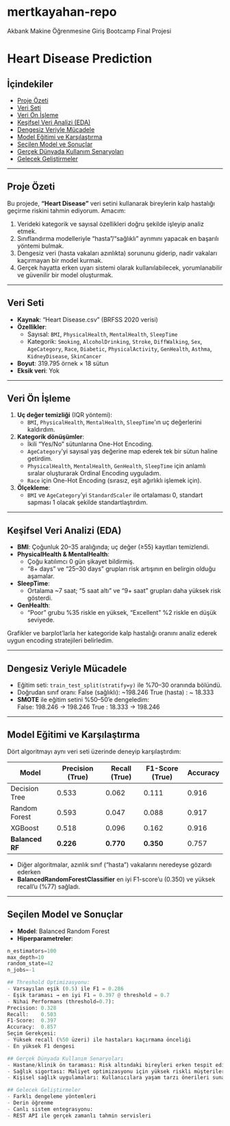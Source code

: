 # mertkayahan-repo
 Akbank Makine Öğrenmesine Giriş Bootcamp Final Projesi
 
# Heart Disease Prediction

## İçindekiler
- [Proje Özeti](#proje-özeti)  
- [Veri Seti](#veri-seti)  
- [Veri Ön İşleme](#veri-ön-işleme)  
- [Keşifsel Veri Analizi (EDA)](#keşifsel-veri-analizi-eda)  
- [Dengesiz Veriyle Mücadele](#dengesiz-veriyle-mücadele)  
- [Model Eğitimi ve Karşılaştırma](#model-eğitimi-ve-karşılaştırma)  
- [Seçilen Model ve Sonuçlar](#seçilen-model-ve-sonuçlar)  
- [Gerçek Dünyada Kullanım Senaryoları](#gerçek-dünyada-kullanım-senaryoları)  
- [Gelecek Geliştirmeler](#gelecek-geliştirmeler)  
 

---

## Proje Özeti
Bu projede, **“Heart Disease”** veri setini kullanarak bireylerin kalp hastalığı geçirme riskini tahmin ediyorum. Amacım:

1. Verideki kategorik ve sayısal özellikleri doğru şekilde işleyip analiz etmek.  
2. Sınıflandırma modelleriyle “hasta”/“sağlıklı” ayrımını yapacak en başarılı yöntemi bulmak.  
3. Dengesiz veri (hasta vakaları azınlıkta) sorununu giderip, nadir vakaları kaçırmayan bir model kurmak.  
4. Gerçek hayatta erken uyarı sistemi olarak kullanılabilecek, yorumlanabilir ve güvenilir bir model oluşturmak.

---

## Veri Seti
- **Kaynak**: “Heart Disease.csv” (BRFSS 2020 verisi)  
- **Özellikler**:  
  - Sayısal: `BMI`, `PhysicalHealth`, `MentalHealth`, `SleepTime`  
  - Kategorik: `Smoking`, `AlcoholDrinking`, `Stroke`, `DiffWalking`, `Sex`, `AgeCategory`, `Race`, `Diabetic`, `PhysicalActivity`, `GenHealth`, `Asthma`, `KidneyDisease`, `SkinCancer`  
- **Boyut**: 319.795 örnek × 18 sütun  
- **Eksik veri**: Yok  

---

## Veri Ön İşleme
1. **Uç değer temizliği** (IQR yöntemi):  
   - `BMI`, `PhysicalHealth`, `MentalHealth`, `SleepTime`’ın uç değerlerini kaldırdım.  
2. **Kategorik dönüşümler**:  
   - İkili “Yes/No” sütunlarına One-Hot Encoding.  
   - `AgeCategory`’yi sayısal yaş değerine map ederek tek bir sütun haline getirdim.  
   - `PhysicalHealth`, `MentalHealth`, `GenHealth`, `SleepTime` için anlamlı sıralar oluşturarak Ordinal Encoding uyguladım.  
   - `Race` için One-Hot Encoding (sırasız, eşit ağırlıklı işlemek için).  
3. **Ölçekleme**:  
   - `BMI` ve `AgeCategory`’yi `StandardScaler` ile ortalaması 0, standart sapması 1 olacak şekilde standartlaştırdım.

---

## Keşifsel Veri Analizi (EDA)
- **BMI**: Çoğunluk 20–35 aralığında; uç değer (≥55) kayıtları temizlendi.  
- **PhysicalHealth & MentalHealth**:  
  - Çoğu katılımcı 0 gün şikayet bildirmiş.  
  - “8+ days” ve “25–30 days” grupları risk artışının en belirgin olduğu aşamalar.  
- **SleepTime**:  
  - Ortalama ~7 saat; “5 saat altı” ve “9+ saat” grupları daha yüksek risk gösterdi.  
- **GenHealth**:  
  - “Poor” grubu %35 riskle en yüksek, “Excellent” %2 riskle en düşük seviyede.  

Grafikler ve barplot’larla her kategoride kalp hastalığı oranını analiz ederek uygun encoding stratejileri belirledim.

---

## Dengesiz Veriyle Mücadele
- Eğitim seti: `train_test_split(stratify=y)` ile %70–30 oranında bölündü.  
- Doğrudan sınıf oranı:
False (sağlıklı): ~198.246
True (hasta) : ~ 18.333
- **SMOTE** ile eğitim setini %50–50’e dengeledim:  
False: 198.246 → 198.246
True : 18.333 → 198.246

---

## Model Eğitimi ve Karşılaştırma
Dört algoritmayı aynı veri seti üzerinde deneyip karşılaştırdım:

| Model               | Precision (True) | Recall (True) | F1-Score (True) | Accuracy |
|---------------------|------------------|---------------|-----------------|----------|
| Decision Tree       | 0.533            | 0.062         | 0.111           | 0.916    |
| Random Forest       | 0.593            | 0.047         | 0.088           | 0.917    |
| XGBoost             | 0.518            | 0.096         | 0.162           | 0.916    |
| **Balanced RF**     | **0.226**        | **0.770**     | **0.350**       | 0.757    |

- Diğer algoritmalar, azınlık sınıf (“hasta”) vakalarını neredeyse gözardı ederken  
- **BalancedRandomForestClassifier** en iyi F1-score’u (0.350) ve yüksek recall’u (%77) sağladı.

---

## Seçilen Model ve Sonuçlar
- **Model**: Balanced Random Forest  
- **Hiperparametreler**:  
```python
n_estimators=100  
max_depth=10  
random_state=42  
n_jobs=-1  

## Threshold Optimizasyonu:
- Varsayılan eşik (0.5) ile F1 = 0.286
- Eşik taraması → en iyi F1 = 0.397 @ threshold = 0.7
- Nihai Performans (threshold=0.7):
Precision: 0.328  
Recall:    0.503  
F1-Score:  0.397  
Accuracy:  0.857  
Seçim Gerekçesi:
- Yüksek recall (%50 üzeri) ile hastaları kaçırmama önceliği
- En yüksek F1 dengesi

## Gerçek Dünyada Kullanım Senaryoları
- Hastane/klinik ön taraması: Risk altındaki bireyleri erken tespit edip ileri tetkikleri planlama.
- Sağlık sigortası: Maliyet optimizasyonu için yüksek riskli müşterilere yönelik önleyici programlar.
- Kişisel sağlık uygulamaları: Kullanıcılara yaşam tarzı önerileri sunarak kalp sağlığı takibi.

## Gelecek Geliştirmeler
- Farklı dengeleme yöntemleri
- Derin öğrenme
- Canlı sistem entegrasyonu:
- REST API ile gerçek zamanlı tahmin servisleri